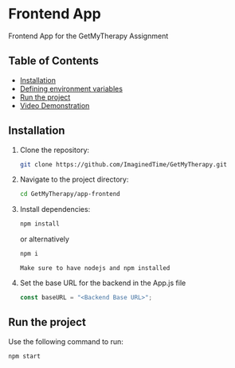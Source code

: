 # Frontend App

Frontend App for the GetMyTherapy Assignment

## Table of Contents

- [Installation](#installation)
- [Defining environment variables](#defining-environment-variables)
- [Run the project](#run-the-project)
- [Video Demonstration](#video-demonstration)

## Installation

1. Clone the repository:

    ```bash
    git clone https://github.com/ImaginedTime/GetMyTherapy.git
    ```

2. Navigate to the project directory:

    ```bash
    cd GetMyTherapy/app-frontend
    ```

3. Install dependencies:

   ```bash
   npm install
   ```
   or alternatively
   ```bash
   npm i
   ```
   `Make sure to have nodejs and npm installed`

4. Set the base URL for the backend in the App.js file
    ```javascript
    const baseURL = "<Backend Base URL>";
    ```

## Run the project

Use the following command to run:

```bash
npm start
```